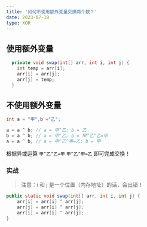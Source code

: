 ```yaml
---
title: '如何不使用额外变量交换两个数？'
date: 2023-07-18
type: XOR
---
```


## 使用额外变量

```java
  private void swap(int[] arr, int i, int j) {
    int temp = arr[i];
    arr[i] = arr[j];
    arr[j] = temp;
  }
```

## 不使用额外变量

```java
int a = "甲",b ="乙";

a = a ^ b; // a = 甲^乙; b = 乙
b = a ^ b; // a = 甲^乙; b = 甲^乙^乙=甲
a = a ^ b; // a = 甲^乙^甲=乙; b = 甲
```

根据异或运算 `甲^乙^乙=甲` `甲^乙^甲=乙` 即可完成交换！

### 实战

> 注意：i 和 j 是一个位置（内存地址）的话，会出错！

```java
public static void swap(int[] arr, int i, int j) {
    arr[i] = arr[i] ^ arr[j];
    arr[j] = arr[i] ^ arr[j];
    arr[i] = arr[i] ^ arr[j];
}
```
